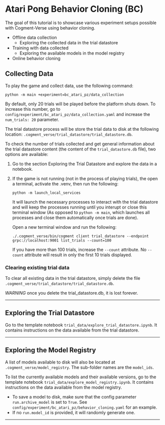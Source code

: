 # Atari Pong Behavior Cloning (BC)

The goal of this tutorial is to showcase various experiment setups possible with Cogment-Verse using behavior cloning.


- Offline data collection
  - Exploring the collected data in the trial datastore
- Training with data collected
  - Exploring the available models in the model registry
- Online behavior cloning


## Collecting Data
To play the game and collect data, use the following command:
```console
python -m main +experiment=bc_atari_pz/data_collection
```
By default, only 20 trials will be played before the platform shuts down. To increase this number, go to `config/experiment/bc_atari_pz/data_collection.yaml` and increase the `num_trials: 20` parameter.


The trial datastore process will be store the trial data to disk at the following location: `.cogment_verse/trial_datastore/trial_datastore.db`.

To check the number of trials collected and get general information about the trial datastore content (the content of the `trial_datastore.db` file), two options are available:

1. Go to the section Exploring the Trial Datastore and explore the data in a notebook.
2. If the game is not running (not in the process of playing trials), the open a terminal, activate the .venv, then run the following:
    ```console
    python -m launch_local_services
    ```
    It will launch the necessary processes to interact with the trial datastore and will keep the processes running until you interupt or close this terminal window (As opposed to `python -m main`, which launches all processes and close them automatically once trials are done).

    Open a new terminal window and run the following:
    ```console
    ./.cogment_verse/bin/cogment client trial_datastore --endpoint grpc://localhost:9001 list_trials --count=100
    ```
    If you have more than 100 trials, increase the `--count` attribute. No `--count` attribute will result in only the first 10 trials displayed.

### Clearing existing trial data
To clear all existing data in the trial datastore, simply delete the file `.cogment_verse/trial_datastore/trial_datastore.db`.

*WARNING* once you delete the trial_datastore.db, it is lost forever.

---

## Exploring the Trial Datastore

Go to the template notebook `trial_data/explore_trial_datastore.ipynb`. It contains instructions on the data available from the trial datastore.

---

## Exploring the Model Registry

A list of models available to disk will also be located at `.cogment_verse/model_registry`. The sub-folder names are the `model_ids`.

To list the currently available models and their available versions, go to the template notebook `trial_data/explore_model_registry.ipynb`. It contains instructions on the data available from the model registry.

- To save a model to disk, make sure that the config parameter `run.archive_model` is set to `True`. See `config/experiment/bc_atari_pz/behavior_cloning.yaml` for an example.
- If no `run.model_id` is provided, it will randomly generate one.



---
